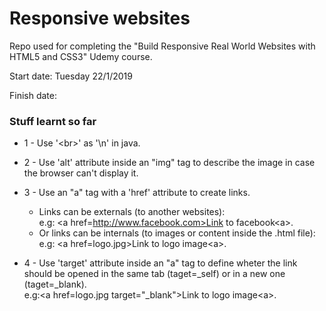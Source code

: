 # Responsive websites
Repo used for completing the "Build Responsive Real World Websites with HTML5 and CSS3" Udemy course.

Start date: Tuesday 22/1/2019

Finish date:

### Stuff learnt so far

* 1 - Use '\<br>' as '\n' in java.

* 2 - Use 'alt' attribute inside an "img" tag to describe the image in case the browser can't display it. 

* 3 - Use an "a" tag with a 'href' attribute to create links. <br> 
    * Links can be externals (to another websites):<br>
e.g: \<a href=http://www.facebook.com>Link to facebook\<a>.<br>
    * Or links can be internals (to images or content inside the .html file):<br>
e.g: \<a href=logo.jpg>Link to logo image\<a>.

* 4 - Use 'target' attribute inside an "a" tag to define wheter the link should be opened in the same tab (taget=_self) or in a new one (taget=_blank).<br>
e.g:\<a href=logo.jpg target="_blank">Link to logo image\<a>.

